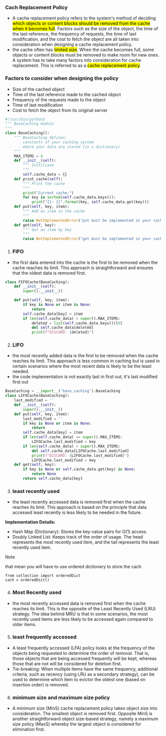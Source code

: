 ### Cach Replacement Policy
- A cache replacement policy refers to the system's method of deciding <mark>which objects or content blocks should be removed from the cache when it becomes full</mark>. Factors such as the size of the object, the time of the last reference, the frequency of requests, the time of last modification, and the cost to fetch the object are all taken into consideration when designing a cache replacement policy.
- the cache often has <mark>limited size</mark>. When the cache becomes full, some objects or content blocks must be removed to make room for new ones. A system has to take many factors into consideration for cache replacement. This is referred to as a <mark>cache replacement policy</mark>. 

### Factors to consider when designing the policy
- Size of the cached object
- Time of the last reference made to the cached object
- Frequency of the requests made to the object
- Time of last modification
- Cost to fetch the object from its original server

```python
#!/usr/bin/python3
""" BaseCaching module
"""
class BaseCaching():
    """ BaseCaching defines:
      - constants of your caching system
      - where your data are stored (in a dictionary)
    """
    MAX_ITEMS = 4
    def __init__(self):
        """ Initiliaze
        """
        self.cache_data = {}
    def print_cache(self):
        """ Print the cache
        """
        print("Current cache:")
        for key in sorted(self.cache_data.keys()):
            print("{}: {}".format(key, self.cache_data.get(key)))
    def put(self, key, item):
        """ Add an item in the cache
        """
        raise NotImplementedError("put must be implemented in your cache class")
    def get(self, key):
        """ Get an item by key
        """
        raise NotImplementedError("get must be implemented in your cache class")
```

1. ### FIFO
- the first data entered into the cache is the first to be removed when the cache reaches its limit. This approach is straightforward and ensures that the oldest data is removed first.
```python
class FIFOCache(BaseCaching):
    def __init__(self):
        super().__init__()

    def put(self, key, item):
        if key is None or item is None:
            return
        self.cache_data[key] = item
        if len(self.cache_data) > super().MAX_ITEMS:
            deleted = list(self.cache_data.keys())[0]
            del self.cache_data[deleted]
            print(f"DISCARD: {deleted}")
```

2. ### LIFO
- the most recently added data is the first to be removed when the cache reaches its limit. This approach is less common in caching but is used in certain scenarios where the most recent data is likely to be the least needed.
- the code implementation is not exactly last in first out, it's last modified first out
```python
BaseCaching = __import__('base_caching').BaseCaching
class LIFOCache(BaseCaching):
    last_modified = ''
    def __init__(self):
        super().__init__()
    def put(self, key, item):
        last_modified = ''
        if key is None or item is None:
            return
        self.cache_data[key] = item
        if len(self.cache_data) == super().MAX_ITEMS:
            LIFOCache.last_modified = key
        if len(self.cache_data) > super().MAX_ITEMS:
            del self.cache_data[LIFOCache.last_modified]
            print(f"DISCARD: {LIFOCache.last_modified}")
            LIFOCache.last_modified = key
    def get(self, key):
        if key is None or self.cache_data.get(key) is None:
            return None
        return self.cache_data[key]
```
3. ### least recently used
- the least recently accessed data is removed first when the cache reaches its limit. This approach is based on the principle that data accessed least recently is less likely to be needed in the future.

**Implementation Details:**
- Hash Map (Dictionary): Stores the key-value pairs for O(1) access.
- Doubly Linked List: Keeps track of the order of usage. The head represents the most recently used item, and the tail represents the least recently used item.
> [!NOTE]
> that mean you will have to use ordered dictionary to store the cach
```
from collection import orderedDict
cach = orderedDict()
```
4. ### Most Recently used
- the most recently accessed data is removed first when the cache reaches its limit. This is the opposite of the Least Recently Used (LRU) strategy. The idea behind MRU is that in some scenarios, the most recently used items are less likely to be accessed again compared to older items.

5. ### least frequently accessed
- A least frequently accessed (LFA) policy looks at the frequency of the objects being requested to determine the order of removal. That is, those objects that are being accessed frequently will be kept, whereas those that are not will be considered for deletion first. 
- Tie-breaking: When multiple items have the same frequency, additional criteria, such as recency (using LRU as a secondary strategy), can be used to determine which item to evictor the oldest one (based on insertion order) is removed.

6. ### minimum size and maximum size policy
- A minimum size (MinS) cache replacement policy takes object size into consideration. The smallest object is removed first. Opposite MinS is another straightforward object size-based strategy, namely a 
maximum size policy (MaxS) whereby the largest object is considered for elimination first.
